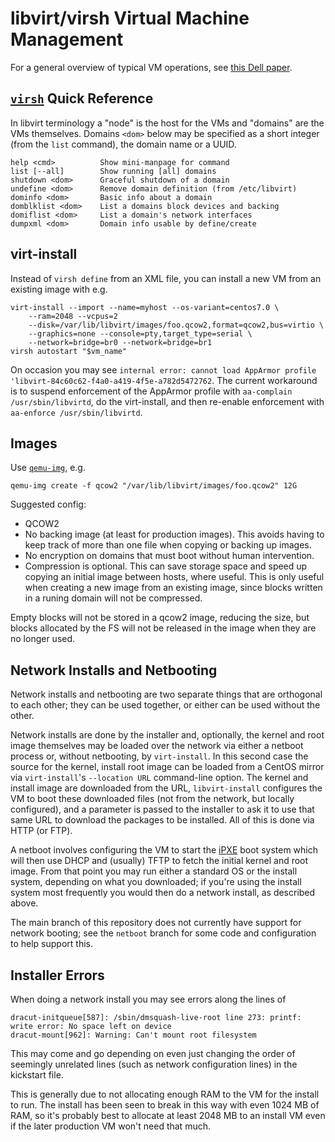 libvirt/virsh Virtual Machine Management
========================================

For a general overview of typical VM operations, see [this Dell paper][dell].

[dell]: http://linux.dell.com/files/whitepapers/KVM_Virtualization_in_RHEL_7_Made_Easy.pdf


[`virsh`] Quick Reference
-----------------------

In libvirt terminology a "node" is the host for the VMs and "domains"
are the VMs themselves. Domains `<dom>` below may be specified as a
short integer (from the `list` command), the domain name or a UUID.

    help <cmd>          Show mini-manpage for command
    list [--all]        Show running [all] domains
    shutdown <dom>      Graceful shutdown of a domain
    undefine <dom>      Remove domain definition (from /etc/libvirt)
    dominfo <dom>       Basic info about a domain
    domblklist <dom>    List a domains block devices and backing
    domiflist <dom>     List a domain's network interfaces
    dumpxml <dom>       Domain info usable by define/create

[`virsh`]: https://linux.die.net/man/1/virsh


virt-install
------------

Instead of `virsh define` from an XML file, you can install a new
VM from an existing image with e.g.

    virt-install --import --name=myhost --os-variant=centos7.0 \
        --ram=2048 --vcpus=2
        --disk=/var/lib/libvirt/images/foo.qcow2,format=qcow2,bus=virtio \
        --graphics=none --console=pty,target_type=serial \
        --network=bridge=br0 --network=bridge=br1
    virsh autostart "$vm_name"

On occasion you may see `internal error: cannot load AppArmor
profile 'libvirt-84c60c62-f4a0-a419-4f5e-a782d5472762`. The current
workaround is to suspend enforcement of the AppArmor profile with
`aa-complain /usr/sbin/libvirtd`, do the virt-install, and then
re-enable enforcement with `aa-enforce /usr/sbin/libvirtd`.


Images
------

Use [`qemu-img`], e.g.

    qemu-img create -f qcow2 "/var/lib/libvirt/images/foo.qcow2" 12G

Suggested config:

* QCOW2
* No backing image (at least for production images). This avoids
  having to keep track of more than one file when copying or backing
  up images.
* No encryption on domains that must boot without human intervention.
* Compression is optional. This can save storage space and speed up
  copying an initial image between hosts, where useful. This is only
  useful when creating a new image from an existing image, since
  blocks written in a runing domain will not be compressed.

Empty blocks will not be stored in a qcow2 image, reducing the size,
but blocks allocated by the FS will not be released in the image when
they are no longer used.

[`qemu-img`]: https://linux.die.net/man/1/qemu-img


Network Installs and Netbooting
-------------------------------

Network installs and netbooting are two separate things that are
orthogonal to each other; they can be used together, or either can be
used without the other.

Network installs are done by the installer and, optionally, the kernel
and root image themselves may be loaded over the network via either a
netboot process or, without netbooting, by `virt-install`. In this
second case the source for the kernel, install root image can be
loaded from a CentOS mirror via `virt-install`'s `--location URL`
command-line option. The kernel and install image are downloaded from
the URL, `libvirt-install` configures the VM to boot these downloaded
files (not from the network, but locally configured), and a parameter
is passed to the installer to ask it to use that same URL to download
the packages to be installed. All of this is done via HTTP (or FTP).

A netboot involves configuring the VM to start the [iPXE] boot system
which will then use DHCP and (usually) TFTP to fetch the initial
kernel and root image. From that point you may run either a standard
OS or the install system, depending on what you downloaded; if you're
using the install system most frequently you would then do a network
install, as described above.

The main branch of this repository does not currently have support for
network booting; see the `netboot` branch for some code and
configuration to help support this.

[iPXE]: https://en.wikipedia.org/wiki/IPXE


Installer Errors
----------------

When doing a network install you may see errors along the lines of

    dracut-initqueue[587]: /sbin/dmsquash-live-root line 273: printf: write error: No space left on device
    dracut-mount[962]: Warning: Can't mount root filesystem

This may come and go depending on even just changing the order of
seemingly unrelated lines (such as network configuration lines) in the
kickstart file.

This is generally due to not allocating enough RAM to the VM for the
install to run. The install has been seen to break in this way with even
1024 MB of RAM, so it's probably best to allocate at least 2048 MB to an
install VM even if the later production VM won't need that much.

